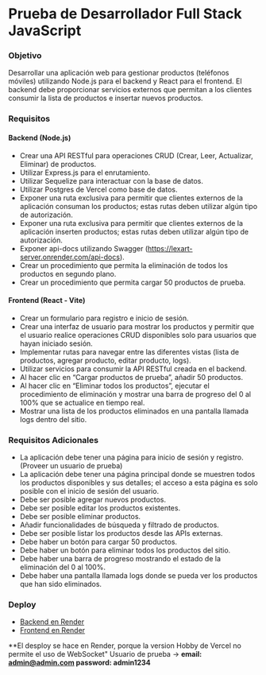 # Prueba de Desarrollador Full Stack JavaScript

### Objetivo

Desarrollar una aplicación web para gestionar productos (teléfonos móviles) utilizando Node.js para el backend y React para el frontend. El backend debe proporcionar servicios externos que permitan a los clientes consumir la lista de productos e insertar nuevos productos.

### Requisitos

#### Backend (Node.js)

- Crear una API RESTful para operaciones CRUD (Crear, Leer, Actualizar, Eliminar) de productos.
- Utilizar Express.js para el enrutamiento.
- Utilizar Sequelize para interactuar con la base de datos.
- Utilizar Postgres de Vercel como base de datos.
- Exponer una ruta exclusiva para permitir que clientes externos de la aplicación consuman los productos; estas rutas deben utilizar algún tipo de autorización.
- Exponer una ruta exclusiva para permitir que clientes externos de la aplicación inserten productos; estas rutas deben utilizar algún tipo de autorización.
- Exponer api-docs utilizando Swagger (https://lexart-server.onrender.com/api-docs).
- Crear un procedimiento que permita la eliminación de todos los productos en segundo plano.
- Crear un procedimiento que permita cargar 50 productos de prueba.

#### Frontend (React - Vite)

- Crear un formulario para registro e inicio de sesión.
- Crear una interfaz de usuario para mostrar los productos y permitir que el usuario realice operaciones CRUD disponibles solo para usuarios que hayan iniciado sesión.
- Implementar rutas para navegar entre las diferentes vistas (lista de productos, agregar producto, editar producto, logs).
- Utilizar servicios para consumir la API RESTful creada en el backend.
- Al hacer clic en “Cargar productos de prueba”, añadir 50 productos.
- Al hacer clic en “Eliminar todos los productos”, ejecutar el procedimiento de eliminación y mostrar una barra de progreso del 0 al 100% que se actualice en tiempo real.
- Mostrar una lista de los productos eliminados en una pantalla llamada logs dentro del sitio.

### Requisitos Adicionales

- La aplicación debe tener una página para inicio de sesión y registro. (Proveer un usuario de prueba)
- La aplicación debe tener una página principal donde se muestren todos los productos disponibles y sus detalles; el acceso a esta página es solo posible con el inicio de sesión del usuario.
- Debe ser posible agregar nuevos productos.
- Debe ser posible editar los productos existentes.
- Debe ser posible eliminar productos.
- Añadir funcionalidades de búsqueda y filtrado de productos.
- Debe ser posible listar los productos desde las APIs externas.
- Debe haber un botón para cargar 50 productos.
- Debe haber un botón para eliminar todos los productos del sitio.
- Debe haber una barra de progreso mostrando el estado de la eliminación del 0 al 100%.
- Debe haber una pantalla llamada logs donde se pueda ver los productos que han sido eliminados.

### Deploy

- [Backend en Render](https://lexart-server.onrender.com)
- [Frontend en Render](https://lexart-front.onrender.com)

**El desploy se hace en Render, porque la version Hobby de Vercel no permite el uso de WebSocket"
Usuario de prueba -> **email: admin@admin.com password: admin1234**




